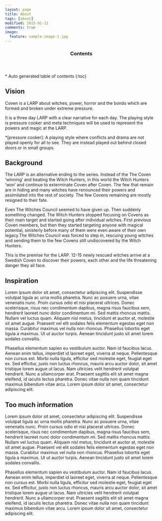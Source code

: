```yaml
---
layout: page
title: About
tags: [about]
modified: 2015-01-11
comments: true
image:
  feature: sample-image-1.jpg
---
```


<section id="table-of-contents" class="toc">
  <header>
    <h3>Contents</h3>
  </header>
<div id="drawer" markdown="1">
*  Auto generated table of contents
{:toc}
</div>
</section><!-- /#table-of-contents -->

## Vision

Coven is a LARP about witches, power, horror and the bonds which are formed and broken under extreme pressure. 

It is a three day LARP with a clear narrative for each day. The playing style is pressure cooker and meta techniques will be used to represent the powers and magic at the LARP.

*[pressure cooker]: A playing style where conflicts and drama are not played openly for all to see. They are instead played out behind closed doors or in small groups.

## Background

The LARP is an alternative ending to the series. Instead of the The Coven ‘winning’ and beating the Witch Hunters, in this world the Witch Hunters ‘won’ and continue to exterminate Coven after Coven. The few that remain are in hiding and many witches have renounced their powers and assimilated into the rest of society. The few Covens remaining are mostly resigned to their fate.

Even The Witches Council seemed to have given up. Then suddenly something changed. The Witch Hunters stopped focusing on Covens as their main target and started going after individual witches. First previous Coven members, but then they started targeting anyone with magical potential, sinisterly before many of them were even aware of their own legacy.The Witches Council was forced to step in, rescuing young witches and sending them to the few Covens still undiscovered by the Witch Hunters. 

This is the premise for the LARP. 12-15 newly rescued witches arrive at a Swedish Coven to discover their powers, each other and the life threatening danger they all face.

## Inspiration

Lorem ipsum dolor sit amet, consectetur adipiscing elit. Suspendisse volutpat ligula ac urna mollis pharetra. Nunc ac posuere urna, vitae venenatis nunc. Proin cursus odio et nisi placerat ultrices. Donec scelerisque, risus nec condimentum dapibus, magna risus faucibus sem, hendrerit laoreet nunc dolor condimentum mi. Sed mattis rhoncus mattis. Nullam vel luctus quam. Aliquam nisl metus, tincidunt et auctor at, molestie sit amet augue. Praesent vel elit sodales felis elementum egestas eget non massa. Curabitur maximus vel nulla non rhoncus. Phasellus lobortis eget ligula a maximus. Ut ut auctor turpis. Aenean tincidunt justo sit amet lorem sodales convallis.

Phasellus elementum sapien eu vestibulum auctor. Nam id faucibus lacus. Aenean enim tellus, imperdiet id laoreet eget, viverra at neque. Pellentesque non cursus est. Morbi nulla ligula, efficitur sed molestie eget, feugiat eget ex. Sed efficitur, justo non luctus rhoncus, mauris arcu auctor dolor, sit amet tristique lorem augue ut lacus. Nam ultricies velit hendrerit volutpat hendrerit. Nunc a ullamcorper erat. Praesent sagittis elit sit amet magna eleifend, id iaculis lectus pharetra. Donec vitae nulla non quam tincidunt maximus bibendum vitae arcu. Lorem ipsum dolor sit amet, consectetur adipiscing elit.

## Too much information

Lorem ipsum dolor sit amet, consectetur adipiscing elit. Suspendisse volutpat ligula ac urna mollis pharetra. Nunc ac posuere urna, vitae venenatis nunc. Proin cursus odio et nisi placerat ultrices. Donec scelerisque, risus nec condimentum dapibus, magna risus faucibus sem, hendrerit laoreet nunc dolor condimentum mi. Sed mattis rhoncus mattis. Nullam vel luctus quam. Aliquam nisl metus, tincidunt et auctor at, molestie sit amet augue. Praesent vel elit sodales felis elementum egestas eget non massa. Curabitur maximus vel nulla non rhoncus. Phasellus lobortis eget ligula a maximus. Ut ut auctor turpis. Aenean tincidunt justo sit amet lorem sodales convallis.

Phasellus elementum sapien eu vestibulum auctor. Nam id faucibus lacus. Aenean enim tellus, imperdiet id laoreet eget, viverra at neque. Pellentesque non cursus est. Morbi nulla ligula, efficitur sed molestie eget, feugiat eget ex. Sed efficitur, justo non luctus rhoncus, mauris arcu auctor dolor, sit amet tristique lorem augue ut lacus. Nam ultricies velit hendrerit volutpat hendrerit. Nunc a ullamcorper erat. Praesent sagittis elit sit amet magna eleifend, id iaculis lectus pharetra. Donec vitae nulla non quam tincidunt maximus bibendum vitae arcu. Lorem ipsum dolor sit amet, consectetur adipiscing elit.
